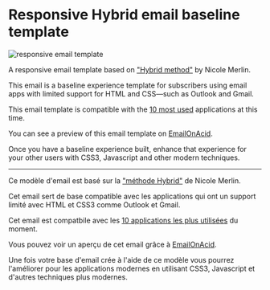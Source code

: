 # Responsive Hybrid email baseline template

![responsive email template](https://github.com/cssyren/email-hybrid/blob/master/img/preview.png?raw=true)

A responsive email template based on ["Hybrid method"](http://webdesign.tutsplus.com/tutorials/creating-a-future-proof-responsive-email-without-media-queries--cms-23919) by Nicole Merlin.

This email is a baseline experience template for subscribers using email apps with limited support for HTML and CSS—such as Outlook and Gmail.

This email template is compatible with the [10 most used](https://emailclientmarketshare.com/) applications at this time.

You can see a preview of this email template on [EmailOnAcid](https://www.emailonacid.com/app/acidtest/display/summary/ytkZT2ZxwmpxCLFRE4yM1fbIbmGc6FdmlMDPBf8qol2LY/shared).

Once you have a baseline experience built, enhance that experience for your other users with CSS3, Javascript and other modern techniques.

--------------------------------------

Ce modèle d'email est basé sur la ["méthode Hybrid"](http://webdesign.tutsplus.com/tutorials/creating-a-future-proof-responsive-email-without-media-queries--cms-23919) de Nicole Merlin.

Cet email sert de base compatible avec les applications qui ont un support limité avec HTML et CSS3 comme Outlook et Gmail.

Cet email est compatbile avec les [10 applications les plus utilisées](https://emailclientmarketshare.com/) du moment.

Vous pouvez voir un aperçu de cet email grâce à [EmailOnAcid](https://www.emailonacid.com/app/acidtest/display/summary/ytkZT2ZxwmpxCLFRE4yM1fbIbmGc6FdmlMDPBf8qol2LY/shared).

Une fois votre base d'email crée à l'aide de ce modèle vous pourrez l'améliorer pour les applications modernes en utilisant CSS3, Javascript et d'autres techniques plus modernes.
